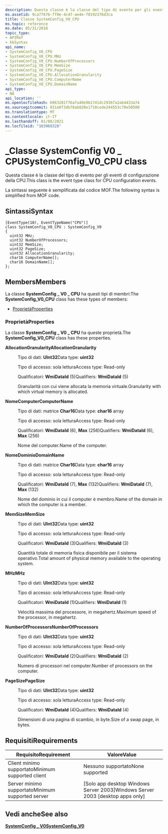 ```yaml
---
description: Questa classe è la classe del tipo di evento per gli eventi di configurazione della CPU.
ms.assetid: 9ca77676-ff0e-4c47-ae4e-f8192376d3ca
title: Classe SystemConfig_V0_CPU
ms.topic: reference
ms.date: 05/31/2018
topic_type:
- APIRef
- kbSyntax
api_name:
- SystemConfig_V0_CPU
- SystemConfig_V0_CPU.MHz
- SystemConfig_V0_CPU.NumberOfProcessors
- SystemConfig_V0_CPU.MemSize
- SystemConfig_V0_CPU.PageSize
- SystemConfig_V0_CPU.AllocationGranularity
- SystemConfig_V0_CPU.ComputerName
- SystemConfig_V0_CPU.DomainName
api_type:
- NA
api_location: ''
ms.openlocfilehash: 6963201f76afa40e9b1741dc2936fa2ab4433a74
ms.sourcegitcommit: 831e8f3db78ab820e1710cede244553c70e50500
ms.translationtype: MT
ms.contentlocale: it-IT
ms.lasthandoff: 01/08/2021
ms.locfileid: "103968328"
---
```

# <a name="systemconfig_v0_cpu-class"></a><span data-ttu-id="3ae98-103">\_Classe SystemConfig V0 \_ CPU</span><span class="sxs-lookup"><span data-stu-id="3ae98-103">SystemConfig\_V0\_CPU class</span></span>

<span data-ttu-id="3ae98-104">Questa classe è la classe del tipo di evento per gli eventi di configurazione della CPU.</span><span class="sxs-lookup"><span data-stu-id="3ae98-104">This class is the event type class for CPU configuration events.</span></span>

<span data-ttu-id="3ae98-105">La sintassi seguente è semplificata dal codice MOF.</span><span class="sxs-lookup"><span data-stu-id="3ae98-105">The following syntax is simplified from MOF code.</span></span>

## <a name="syntax"></a><span data-ttu-id="3ae98-106">Sintassi</span><span class="sxs-lookup"><span data-stu-id="3ae98-106">Syntax</span></span>

``` syntax
[EventType(10), EventTypeName("CPU")]
class SystemConfig_V0_CPU : SystemConfig_V0
{
  uint32 MHz;
  uint32 NumberOfProcessors;
  uint32 MemSize;
  uint32 PageSize;
  uint32 AllocationGranularity;
  char16 ComputerName[];
  char16 DomainName[];
};
```

## <a name="members"></a><span data-ttu-id="3ae98-107">Members</span><span class="sxs-lookup"><span data-stu-id="3ae98-107">Members</span></span>

<span data-ttu-id="3ae98-108">La classe **SystemConfig \_ V0 \_ CPU** ha questi tipi di membri:</span><span class="sxs-lookup"><span data-stu-id="3ae98-108">The **SystemConfig\_V0\_CPU** class has these types of members:</span></span>

-   [<span data-ttu-id="3ae98-109">Proprietà</span><span class="sxs-lookup"><span data-stu-id="3ae98-109">Properties</span></span>](#properties)

### <a name="properties"></a><span data-ttu-id="3ae98-110">Proprietà</span><span class="sxs-lookup"><span data-stu-id="3ae98-110">Properties</span></span>

<span data-ttu-id="3ae98-111">La classe **SystemConfig \_ V0 \_ CPU** ha queste proprietà.</span><span class="sxs-lookup"><span data-stu-id="3ae98-111">The **SystemConfig\_V0\_CPU** class has these properties.</span></span>

<dl> <dt>

<span data-ttu-id="3ae98-112">**AllocationGranularity**</span><span class="sxs-lookup"><span data-stu-id="3ae98-112">**AllocationGranularity**</span></span>
</dt> <dd> <dl> <dt>

<span data-ttu-id="3ae98-113">Tipo di dati: **UInt32**</span><span class="sxs-lookup"><span data-stu-id="3ae98-113">Data type: **uint32**</span></span>
</dt> <dt>

<span data-ttu-id="3ae98-114">Tipo di accesso: sola lettura</span><span class="sxs-lookup"><span data-stu-id="3ae98-114">Access type: Read-only</span></span>
</dt> <dt>

<span data-ttu-id="3ae98-115">Qualificatori: **WmiDataId** (5)</span><span class="sxs-lookup"><span data-stu-id="3ae98-115">Qualifiers: **WmiDataId** (5)</span></span>
</dt> </dl>

<span data-ttu-id="3ae98-116">Granularità con cui viene allocata la memoria virtuale.</span><span class="sxs-lookup"><span data-stu-id="3ae98-116">Granularity with which virtual memory is allocated.</span></span>

</dd> <dt>

<span data-ttu-id="3ae98-117">**NomeComputer**</span><span class="sxs-lookup"><span data-stu-id="3ae98-117">**ComputerName**</span></span>
</dt> <dd> <dl> <dt>

<span data-ttu-id="3ae98-118">Tipo di dati: matrice **Char16**</span><span class="sxs-lookup"><span data-stu-id="3ae98-118">Data type: **char16** array</span></span>
</dt> <dt>

<span data-ttu-id="3ae98-119">Tipo di accesso: sola lettura</span><span class="sxs-lookup"><span data-stu-id="3ae98-119">Access type: Read-only</span></span>
</dt> <dt>

<span data-ttu-id="3ae98-120">Qualificatori: **WmiDataId** (6), **Max** (256)</span><span class="sxs-lookup"><span data-stu-id="3ae98-120">Qualifiers: **WmiDataId** (6), **Max** (256)</span></span>
</dt> </dl>

<span data-ttu-id="3ae98-121">Nome del computer.</span><span class="sxs-lookup"><span data-stu-id="3ae98-121">Name of the computer.</span></span>

</dd> <dt>

<span data-ttu-id="3ae98-122">**NomeDominio**</span><span class="sxs-lookup"><span data-stu-id="3ae98-122">**DomainName**</span></span>
</dt> <dd> <dl> <dt>

<span data-ttu-id="3ae98-123">Tipo di dati: matrice **Char16**</span><span class="sxs-lookup"><span data-stu-id="3ae98-123">Data type: **char16** array</span></span>
</dt> <dt>

<span data-ttu-id="3ae98-124">Tipo di accesso: sola lettura</span><span class="sxs-lookup"><span data-stu-id="3ae98-124">Access type: Read-only</span></span>
</dt> <dt>

<span data-ttu-id="3ae98-125">Qualificatori: **WmiDataId** (7), **Max** (132)</span><span class="sxs-lookup"><span data-stu-id="3ae98-125">Qualifiers: **WmiDataId** (7), **Max** (132)</span></span>
</dt> </dl>

<span data-ttu-id="3ae98-126">Nome del dominio in cui il computer è membro.</span><span class="sxs-lookup"><span data-stu-id="3ae98-126">Name of the domain in which the computer is a member.</span></span>

</dd> <dt>

<span data-ttu-id="3ae98-127">**MemSize**</span><span class="sxs-lookup"><span data-stu-id="3ae98-127">**MemSize**</span></span>
</dt> <dd> <dl> <dt>

<span data-ttu-id="3ae98-128">Tipo di dati: **UInt32**</span><span class="sxs-lookup"><span data-stu-id="3ae98-128">Data type: **uint32**</span></span>
</dt> <dt>

<span data-ttu-id="3ae98-129">Tipo di accesso: sola lettura</span><span class="sxs-lookup"><span data-stu-id="3ae98-129">Access type: Read-only</span></span>
</dt> <dt>

<span data-ttu-id="3ae98-130">Qualificatori: **WmiDataId** (3)</span><span class="sxs-lookup"><span data-stu-id="3ae98-130">Qualifiers: **WmiDataId** (3)</span></span>
</dt> </dl>

<span data-ttu-id="3ae98-131">Quantità totale di memoria fisica disponibile per il sistema operativo.</span><span class="sxs-lookup"><span data-stu-id="3ae98-131">Total amount of physical memory available to the operating system.</span></span>

</dd> <dt>

<span data-ttu-id="3ae98-132">**MHz**</span><span class="sxs-lookup"><span data-stu-id="3ae98-132">**MHz**</span></span>
</dt> <dd> <dl> <dt>

<span data-ttu-id="3ae98-133">Tipo di dati: **UInt32**</span><span class="sxs-lookup"><span data-stu-id="3ae98-133">Data type: **uint32**</span></span>
</dt> <dt>

<span data-ttu-id="3ae98-134">Tipo di accesso: sola lettura</span><span class="sxs-lookup"><span data-stu-id="3ae98-134">Access type: Read-only</span></span>
</dt> <dt>

<span data-ttu-id="3ae98-135">Qualificatori: **WmiDataId** (1)</span><span class="sxs-lookup"><span data-stu-id="3ae98-135">Qualifiers: **WmiDataId** (1)</span></span>
</dt> </dl>

<span data-ttu-id="3ae98-136">Velocità massima del processore, in megahertz.</span><span class="sxs-lookup"><span data-stu-id="3ae98-136">Maximum speed of the processor, in megahertz.</span></span>

</dd> <dt>

<span data-ttu-id="3ae98-137">**NumberOfProcessors**</span><span class="sxs-lookup"><span data-stu-id="3ae98-137">**NumberOfProcessors**</span></span>
</dt> <dd> <dl> <dt>

<span data-ttu-id="3ae98-138">Tipo di dati: **UInt32**</span><span class="sxs-lookup"><span data-stu-id="3ae98-138">Data type: **uint32**</span></span>
</dt> <dt>

<span data-ttu-id="3ae98-139">Tipo di accesso: sola lettura</span><span class="sxs-lookup"><span data-stu-id="3ae98-139">Access type: Read-only</span></span>
</dt> <dt>

<span data-ttu-id="3ae98-140">Qualificatori: **WmiDataId** (2)</span><span class="sxs-lookup"><span data-stu-id="3ae98-140">Qualifiers: **WmiDataId** (2)</span></span>
</dt> </dl>

<span data-ttu-id="3ae98-141">Numero di processori nel computer.</span><span class="sxs-lookup"><span data-stu-id="3ae98-141">Number of processors on the computer.</span></span>

</dd> <dt>

<span data-ttu-id="3ae98-142">**PageSize**</span><span class="sxs-lookup"><span data-stu-id="3ae98-142">**PageSize**</span></span>
</dt> <dd> <dl> <dt>

<span data-ttu-id="3ae98-143">Tipo di dati: **UInt32**</span><span class="sxs-lookup"><span data-stu-id="3ae98-143">Data type: **uint32**</span></span>
</dt> <dt>

<span data-ttu-id="3ae98-144">Tipo di accesso: sola lettura</span><span class="sxs-lookup"><span data-stu-id="3ae98-144">Access type: Read-only</span></span>
</dt> <dt>

<span data-ttu-id="3ae98-145">Qualificatori: **WmiDataId** (4)</span><span class="sxs-lookup"><span data-stu-id="3ae98-145">Qualifiers: **WmiDataId** (4)</span></span>
</dt> </dl>

<span data-ttu-id="3ae98-146">Dimensioni di una pagina di scambio, in byte.</span><span class="sxs-lookup"><span data-stu-id="3ae98-146">Size of a swap page, in bytes.</span></span>

</dd> </dl>

## <a name="requirements"></a><span data-ttu-id="3ae98-147">Requisiti</span><span class="sxs-lookup"><span data-stu-id="3ae98-147">Requirements</span></span>



| <span data-ttu-id="3ae98-148">Requisito</span><span class="sxs-lookup"><span data-stu-id="3ae98-148">Requirement</span></span> | <span data-ttu-id="3ae98-149">Valore</span><span class="sxs-lookup"><span data-stu-id="3ae98-149">Value</span></span> |
|-------------------------------------|------------------------------------------------------|
| <span data-ttu-id="3ae98-150">Client minimo supportato</span><span class="sxs-lookup"><span data-stu-id="3ae98-150">Minimum supported client</span></span><br/> | <span data-ttu-id="3ae98-151">Nessuno supportato</span><span class="sxs-lookup"><span data-stu-id="3ae98-151">None supported</span></span><br/>                            |
| <span data-ttu-id="3ae98-152">Server minimo supportato</span><span class="sxs-lookup"><span data-stu-id="3ae98-152">Minimum supported server</span></span><br/> | <span data-ttu-id="3ae98-153">\[Solo app desktop Windows Server 2003\]</span><span class="sxs-lookup"><span data-stu-id="3ae98-153">Windows Server 2003 \[desktop apps only\]</span></span><br/> |



## <a name="see-also"></a><span data-ttu-id="3ae98-154">Vedi anche</span><span class="sxs-lookup"><span data-stu-id="3ae98-154">See also</span></span>

<dl> <dt>

[<span data-ttu-id="3ae98-155">**SystemConfig \_ V0**</span><span class="sxs-lookup"><span data-stu-id="3ae98-155">**SystemConfig\_V0**</span></span>](systemconfig-v0.md)
</dt> </dl>

 

 




